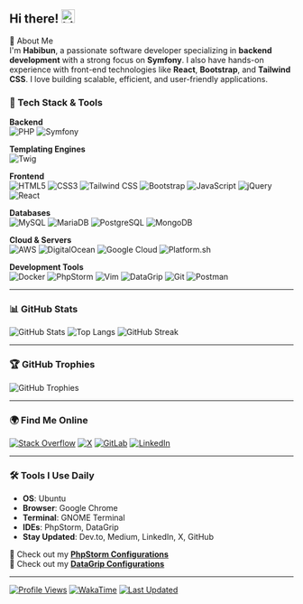 ## Hi there! <img src="https://user-images.githubusercontent.com/1303154/88677602-1635ba80-d120-11ea-84d8-d263ba5fc3c0.gif" width="24px" alt="hi">

🌟 About Me  
I'm **Habibun**, a passionate software developer specializing in **backend development** with a strong focus on **Symfony**. I also have hands-on experience with front-end technologies like **React**, **Bootstrap**, and **Tailwind CSS**. I love building scalable, efficient, and user-friendly applications.  


### 🚀 Tech Stack & Tools

**Backend**  
![PHP](https://img.shields.io/badge/-PHP-777BB4?style=flat&logo=php&logoColor=white)
![Symfony](https://img.shields.io/badge/-Symfony-000000?style=flat&logo=symfony&logoColor=white)


**Templating Engines**  
![Twig](https://img.shields.io/badge/-Twig-000000?style=flat&logo=twig&logoColor=white)


**Frontend**  
![HTML5](https://img.shields.io/badge/-HTML5-E34F26?style=flat&logo=html5&logoColor=white)
![CSS3](https://img.shields.io/badge/-CSS3-1572B6?style=flat&logo=css3&logoColor=white)
![Tailwind CSS](https://img.shields.io/badge/-Tailwind%20CSS-38B2AC?style=flat&logo=tailwindcss&logoColor=white)
![Bootstrap](https://img.shields.io/badge/-Bootstrap-563D7C?style=flat&logo=bootstrap&logoColor=white)
![JavaScript](https://img.shields.io/badge/-JavaScript-F7DF1E?style=flat&logo=javascript&logoColor=black)
![jQuery](https://img.shields.io/badge/-jQuery-0769AD?style=flat&logo=jquery&logoColor=white)
![React](https://img.shields.io/badge/-React-61DAFB?style=flat&logo=react&logoColor=black)


**Databases**  
![MySQL](https://img.shields.io/badge/-MySQL-4479A1?style=flat&logo=mysql&logoColor=white)
![MariaDB](https://img.shields.io/badge/-MariaDB-003545?style=flat&logo=mariadb&logoColor=white)
![PostgreSQL](https://img.shields.io/badge/-PostgreSQL-336791?style=flat&logo=postgresql&logoColor=white)
![MongoDB](https://img.shields.io/badge/-MongoDB-47A248?style=flat&logo=mongodb&logoColor=white)


**Cloud & Servers**  
![AWS](https://img.shields.io/badge/-AWS-232F3E?style=flat&logo=amazon-aws&logoColor=white)
![DigitalOcean](https://img.shields.io/badge/-DigitalOcean-0080FF?style=flat&logo=digitalocean&logoColor=white)
![Google Cloud](https://img.shields.io/badge/-Google%20Cloud-4285F4?style=flat&logo=googlecloud&logoColor=white)
![Platform.sh](https://img.shields.io/badge/-Platform.sh-0097FF?style=flat&logo=platform-sh&logoColor=white)


**Development Tools**  
![Docker](https://img.shields.io/badge/-Docker-2496ED?style=flat&logo=docker&logoColor=white)
![PhpStorm](https://img.shields.io/badge/-PhpStorm-000000?style=flat&logo=phpstorm&logoColor=white)
![Vim](https://img.shields.io/badge/-Vim-019733?style=flat&logo=vim&logoColor=white)
![DataGrip](https://img.shields.io/badge/-DataGrip-000000?style=flat&logo=datagrip&logoColor=white)
![Git](https://img.shields.io/badge/-Git-F05032?style=flat&logo=git&logoColor=white)
![Postman](https://img.shields.io/badge/-Postman-FF6C37?style=flat&logo=postman&logoColor=white)

---

### 📊 GitHub Stats

![GitHub Stats](https://github-readme-stats.vercel.app/api?username=habibun&count_private=true&show_icons=true&theme=vue)
![Top Langs](https://github-readme-stats.vercel.app/api/top-langs/?username=habibun&layout=compact&theme=vue)
![GitHub Streak](https://github-readme-streak-stats.herokuapp.com/?user=habibun&theme=vue)

---

### 🏆 GitHub Trophies

![GitHub Trophies](https://github-profile-trophy.vercel.app/?username=habibun&theme=discord&no-frame=true&no-bg=false&margin-w=4)

---

### 🌍 Find Me Online

[![Stack Overflow](https://img.shields.io/badge/-Stack%20Overflow-FE7A16?style=flat&logo=stack-overflow&logoColor=white)](https://stackoverflow.com/users/2986944/habibun)
[![X](https://img.shields.io/badge/-X-000000?style=flat&logo=x&logoColor=white)](https://x.com/HabibunNoby)
[![GitLab](https://img.shields.io/badge/-GitLab-FCA121?style=flat&logo=gitlab&logoColor=white)](http://gitlab.eoninfosys.com/habibun)
[![LinkedIn](https://img.shields.io/badge/-LinkedIn-0072b1?style=flat&logo=linkedin&logoColor=white)](https://www.linkedin.com/in/habibun/)

---

### 🛠 Tools I Use Daily

- **OS**: Ubuntu
- **Browser**: Google Chrome
- **Terminal**: GNOME Terminal
- **IDEs**: PhpStorm, DataGrip
- **Stay Updated**: Dev.to, Medium, LinkedIn, X, GitHub

🚀 Check out my **[PhpStorm Configurations](https://github.com/habibun/phpstorm-settings)**  
🚀 Check out my **[DataGrip Configurations](https://github.com/habibun/datagrip-settings)**  


---

[![Profile Views](https://komarev.com/ghpvc/?username=habibun&color=blue)](https://github.com/habibun)
[![WakaTime](https://wakatime.com/badge/user/758dffa4-ed02-4160-82f0-b8699f55f1c8.svg)](https://wakatime.com/@758dffa4-ed02-4160-82f0-b8699f55f1c8)
[![Last Updated](https://img.shields.io/github/last-commit/habibun/habibun/main?label=Last%20updated&style=flat&color=blue)](https://github.com/habibun/habibun/commits)

